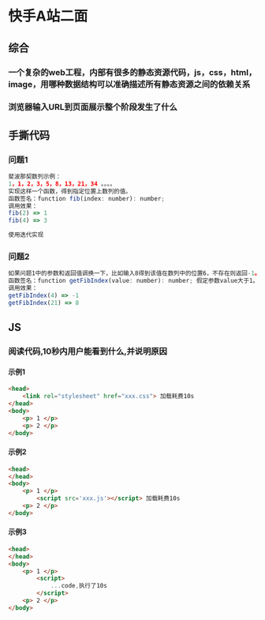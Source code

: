 # 快手A站二面
## 综合
### 一个复杂的web工程，内部有很多的静态资源代码，js，css，html，image，用哪种数据结构可以准确描述所有静态资源之间的依赖关系
### 浏览器输入URL到页面展示整个阶段发生了什么

## 手撕代码
### 问题1
```js
斐波那契数列示例： 
1，1，2，3，5，8，13，21，34 。。。。
实现这样一个函数，得到指定位置上数列的值。
函数签名：function fib(index: number): number;
调用效果：
fib(2) => 1
fib(4) => 3

使用迭代实现
```

### 问题2
```js
如果问题1中的参数和返回值调换一下，比如输入8得到该值在数列中的位置6，不存在则返回-1。
函数签名：function getFibIndex(value: number): number; 假定参数value大于1。
调用效果：
getFibIndex(4) => -1
getFibIndex(21) => 8
```

## JS
### 阅读代码,10秒内用户能看到什么,并说明原因
#### 示例1
```html
<head>
    <link rel="stylesheet" href="xxx.css"> 加载耗费10s
</head>
<body>
    <p> 1 </p>
    <p> 2 </p>
</body>
```
#### 示例2
```html
<head>
</head>
<body>
    <p> 1 </p>
        <script src='xxx.js'></script> 加载耗费10s
    <p> 2 </p>
</body>
```

#### 示例3
```html
<head>
</head>
<body>
    <p> 1 </p>
        <script>
            ...code,执行了10s
        </script> 
    <p> 2 </p>
</body>
```

<comment/>
<tongji/>